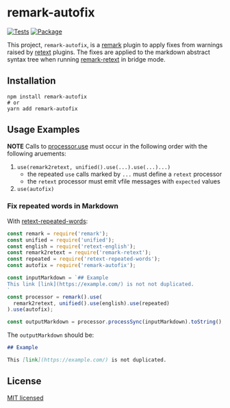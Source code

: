 # remark-autofix

[![Tests](https://github.com/tvquizphd/remark-autofix/workflows/Node.js%20CI/badge.svg)](https://github.com/tvquizphd/remark-autofix/actions?query=workflow%3A%22Node.js+CI%22)
[![Package](https://github.com/tvquizphd/remark-autofix/workflows/Node.js%20Package/badge.svg)](https://github.com/tvquizphd/remark-autofix/actions?query=workflow%3A%22Node.js+Package%22)

This project, `remark-autofix`, is a [remark](https://github.com/remarkjs/remark) plugin
to apply fixes from warnings raised by [retext](https://github.com/retextjs/retext) plugins.
The fixes are applied to the markdown abstract syntax tree when running
[remark-retext](https://github.com/remarkjs/remark-retext) in bridge mode.

## Installation

```shell
npm install remark-autofix
# or
yarn add remark-autofix
```

## Usage Examples

**NOTE** Calls to [processor.use](https://github.com/unifiedjs/unified#processoruseplugin-options)
must occur in the following order with the following aruements:

1. `use(remark2retext, unified().use(...).use(...)...)`
    - the repeated `use` calls marked by `...` must define a `retext` processor
    - the `retext` processor must emit vfile messages with `expected` values
2. `use(autofix)`


### Fix repeated words in Markdown

With [retext-repeated-words](https://github.com/retextjs/retext-repeated-words):

```js
const remark = require('remark');
const unified = require('unified');
const english = require('retext-english');
const remark2retext = require('remark-retext');
const repeated = require('retext-repeated-words');
const autofix = require('remark-autofix');

const inputMarkdown = `## Example
This link [link](https://example.com/) is not not duplicated.
`
const processor = remark().use(
  remark2retext, unified().use(english).use(repeated)
).use(autofix);

const outputMarkdown = processor.processSync(inputMarkdown).toString();
```

The `outputMarkdown` should be:

```md
## Example

This [link](https://example.com/) is not duplicated.

```

## License

[MIT licensed](./LICENSE)
